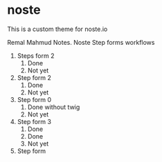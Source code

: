 # noste
This is a custom theme for noste.io


Remal Mahmud Notes.
Noste Step forms workflows
1. Steps form 2
    1. Done
    2. Not yet
2. Step form 2
    1. Done
    2. Not yet
3. Step form 0
    1. Done without twig
    2. Not yet
4. Step form 3
    1. Done
    2. Done
    3. Not yet
5. Step form 